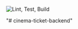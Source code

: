 ![Lint, Test, Build](https://github.com/zohresalimi/cinema-ticket-backend/workflows/Lint,%20Test,%20Build/badge.svg)

"# cinema-ticket-backend" 
